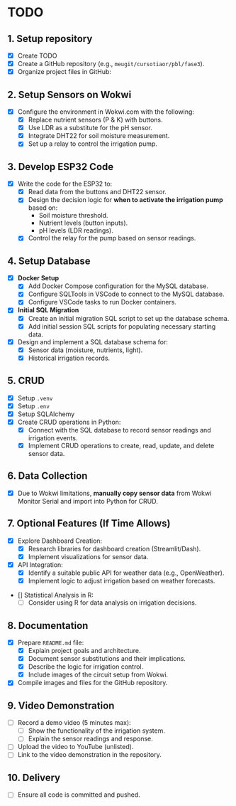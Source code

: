# TODO

## 1. Setup repository
- [x] Create TODO
- [x] Create a GitHub repository (e.g., `meugit/cursotiaor/pbl/fase3`).
- [x] Organize project files in GitHub:

## 2. Setup Sensors on Wokwi
- [x] Configure the environment in Wokwi.com with the following:
  - [x] Replace nutrient sensors (P & K) with buttons.
  - [x] Use LDR as a substitute for the pH sensor.
  - [x] Integrate DHT22 for soil moisture measurement.
  - [x] Set up a relay to control the irrigation pump.

## 3. Develop ESP32 Code
- [x] Write the code for the ESP32 to:
  - [x] Read data from the buttons and DHT22 sensor.
  - [x] Design the decision logic for **when to activate the irrigation pump** based on:
    - Soil moisture threshold.
    - Nutrient levels (button inputs).
    - pH levels (LDR readings).
  - [x] Control the relay for the pump based on sensor readings.

## 4. Setup Database
- [x] **Docker Setup**
  - [x] Add Docker Compose configuration for the MySQL database.
  - [x] Configure SQLTools in VSCode to connect to the MySQL database.
  - [x] Configure VSCode tasks to run Docker containers.
- [x] **Initial SQL Migration**
  - [x] Create an initial migration SQL script to set up the database schema.
  - [x] Add initial session SQL scripts for populating necessary starting data.
- [x] Design and implement a SQL database schema for:
  - [x] Sensor data (moisture, nutrients, light).
  - [x] Historical irrigation records.

## 5. CRUD
- [x] Setup `.venv`
- [x] Setup `.env`
- [x] Setup SQLAlchemy
- [x] Create CRUD operations in Python:
  - [x] Connect with the SQL database to record sensor readings and irrigation events.
  - [x] Implement CRUD operations to create, read, update, and delete sensor data.

## 6. Data Collection
- [x] Due to Wokwi limitations, **manually copy sensor data** from Wokwi Monitor Serial and import into Python for CRUD.

## 7. Optional Features (If Time Allows)
- [x] Explore Dashboard Creation:
  - [x] Research libraries for dashboard creation (Streamlit/Dash).
  - [x] Implement visualizations for sensor data.
- [x] API Integration:
  - [x] Identify a suitable public API for weather data (e.g., OpenWeather).
  - [x] Implement logic to adjust irrigation based on weather forecasts.
- [] Statistical Analysis in R:
  - [ ] Consider using R for data analysis on irrigation decisions.

## 8. Documentation
- [x] Prepare `README.md` file:
  - [x] Explain project goals and architecture.
  - [x] Document sensor substitutions and their implications.
  - [x] Describe the logic for irrigation control.
  - [x] Include images of the circuit setup from Wokwi.
- [x] Compile images and files for the GitHub repository.

## 9. Video Demonstration
- [ ] Record a demo video (5 minutes max):
  - [ ] Show the functionality of the irrigation system.
  - [ ] Explain the sensor readings and response.
- [ ] Upload the video to YouTube (unlisted).
- [ ] Link to the video demonstration in the repository.

## 10. Delivery
- [ ] Ensure all code is committed and pushed.
